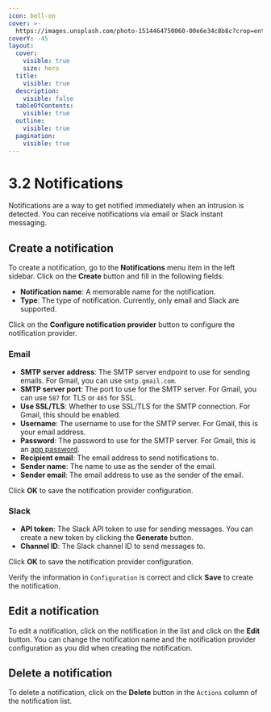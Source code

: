 ```yaml
---
icon: bell-on
cover: >-
  https://images.unsplash.com/photo-1514464750060-00e6e34c8b8c?crop=entropy&cs=srgb&fm=jpg&ixid=M3wxOTcwMjR8MHwxfHNlYXJjaHwxfHxub3RpZmljYXRpb258ZW58MHx8fHwxNzMxNjc5ODExfDA&ixlib=rb-4.0.3&q=85
coverY: -45
layout:
  cover:
    visible: true
    size: hero
  title:
    visible: true
  description:
    visible: false
  tableOfContents:
    visible: true
  outline:
    visible: true
  pagination:
    visible: true
---
```


# 3.2 Notifications

Notifications are a way to get notified immediately when an intrusion is detected. You can receive notifications via email or Slack instant messaging.

## Create a notification

To create a notification, go to the **Notifications** menu item in the left sidebar. Click on the **Create** button and fill in the following fields:

* **Notification name**: A memorable name for the notification.
* **Type**: The type of notification. Currently, only email and Slack are supported.

Click on the **Configure notification provider** button to configure the notification provider.

### Email

* **SMTP server address**: The SMTP server endpoint to use for sending emails. For Gmail, you can use `smtp.gmail.com`.
* **SMTP server port**: The port to use for the SMTP server. For Gmail, you can use `587` for TLS or `465` for SSL.
* **Use SSL/TLS**: Whether to use SSL/TLS for the SMTP connection. For Gmail, this should be enabled.
* **Username**: The username to use for the SMTP server. For Gmail, this is your email address.
* **Password**: The password to use for the SMTP server. For Gmail, this is an [app password](https://support.google.com/accounts/answer/185833?hl=en).
* **Recipient email**: The email address to send notifications to.
* **Sender name**: The name to use as the sender of the email.
* **Sender email**: The email address to use as the sender of the email.

Click **OK** to save the notification provider configuration.

### Slack

* **API token**: The Slack API token to use for sending messages. You can create a new token by clicking the **Generate** button.
* **Channel ID**: The Slack channel ID to send messages to.

Click **OK** to save the notification provider configuration.

Verify the information in `Configuration` is correct and click **Save** to create the notification.

## Edit a notification

To edit a notification, click on the notification in the list and click on the **Edit** button. You can change the notification name and the notification provider configuration as you did when creating the notification.

## Delete a notification

To delete a notification, click on the **Delete** button in the `Actions` column of the notification list.
